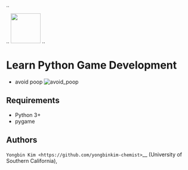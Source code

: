 .. <div align="left">
..   <img src="https://github.com/yongbinkim-chemist/logo/logo.png" height="80px"/>
.. </div>

Learn Python Game Development
=================

- avoid poop
![avoid_poop](https://github.com/yongbinkim-chemist/python_game/blob/main/avoid_poop/avoid_poop.gif)

Requirements
------------
- Python 3+
- pygame

Authors
-------

`Yongbin Kim <https://github.com/yongbinkim-chemist>`__ (University of Southern California),
